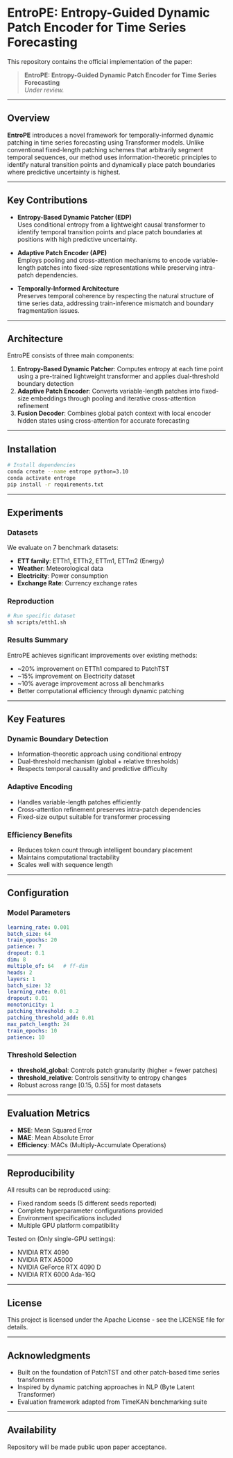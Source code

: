 # EntroPE: Entropy-Guided Dynamic Patch Encoder for Time Series Forecasting

This repository contains the official implementation of the paper:
> **EntroPE: Entropy-Guided Dynamic Patch Encoder for Time Series Forecasting**  
> *Under review.*

---

## Overview

**EntroPE** introduces a novel framework for temporally-informed dynamic patching in time series forecasting using Transformer models. Unlike conventional fixed-length patching schemes that arbitrarily segment temporal sequences, our method uses information-theoretic principles to identify natural transition points and dynamically place patch boundaries where predictive uncertainty is highest.

---

## Key Contributions

- **Entropy-Based Dynamic Patcher (EDP)**  
  Uses conditional entropy from a lightweight causal transformer to identify temporal transition points and place patch boundaries at positions with high predictive uncertainty.

- **Adaptive Patch Encoder (APE)**  
  Employs pooling and cross-attention mechanisms to encode variable-length patches into fixed-size representations while preserving intra-patch dependencies.

- **Temporally-Informed Architecture**  
  Preserves temporal coherence by respecting the natural structure of time series data, addressing train-inference mismatch and boundary fragmentation issues.

---

## Architecture

EntroPE consists of three main components:

1. **Entropy-Based Dynamic Patcher**: Computes entropy at each time point using a pre-trained lightweight transformer and applies dual-threshold boundary detection
2. **Adaptive Patch Encoder**: Converts variable-length patches into fixed-size embeddings through pooling and iterative cross-attention refinement  
3. **Fusion Decoder**: Combines global patch context with local encoder hidden states using cross-attention for accurate forecasting

---

## Installation

```bash
# Install dependencies
conda create --name entrope python=3.10
conda activate entrope
pip install -r requirements.txt
```

---
## Experiments

### Datasets

We evaluate on 7 benchmark datasets:
- **ETT family**: ETTh1, ETTh2, ETTm1, ETTm2 (Energy)
- **Weather**: Meteorological data 
- **Electricity**: Power consumption
- **Exchange Rate**: Currency exchange rates

### Reproduction

```bash
# Run specific dataset
sh scripts/etth1.sh
```

### Results Summary

EntroPE achieves significant improvements over existing methods:
- ~20% improvement on ETTh1 compared to PatchTST
- ~15% improvement on Electricity dataset
- ~10% average improvement across all benchmarks
- Better computational efficiency through dynamic patching

---

## Key Features

### Dynamic Boundary Detection
- Information-theoretic approach using conditional entropy
- Dual-threshold mechanism (global + relative thresholds)
- Respects temporal causality and predictive difficulty

### Adaptive Encoding
- Handles variable-length patches efficiently
- Cross-attention refinement preserves intra-patch dependencies
- Fixed-size output suitable for transformer processing

### Efficiency Benefits
- Reduces token count through intelligent boundary placement
- Maintains computational tractability
- Scales well with sequence length

---

## Configuration

### Model Parameters

```yaml
learning_rate: 0.001
batch_size: 64
train_epochs: 20
patience: 7
dropout: 0.1
dim: 8
multiple_of: 64   # ff-dim 
heads: 2
layers: 1
batch_size: 32
learning_rate: 0.01
dropout: 0.01
monotonicity: 1
patching_threshold: 0.2
patching_threshold_add: 0.01
max_patch_length: 24
train_epochs: 10
patience: 10
```

### Threshold Selection
- **threshold_global**: Controls patch granularity (higher = fewer patches)
- **threshold_relative**: Controls sensitivity to entropy changes
- Robust across range [0.15, 0.55] for most datasets

---

## Evaluation Metrics

- **MSE**: Mean Squared Error
- **MAE**: Mean Absolute Error  
- **Efficiency**: MACs (Multiply-Accumulate Operations)

---

## Reproducibility

All results can be reproduced using:
- Fixed random seeds (5 different seeds reported)
- Complete hyperparameter configurations provided
- Environment specifications included
- Multiple GPU platform compatibility

Tested on (Only single-GPU settings):
- NVIDIA RTX 4090
- NVIDIA RTX A5000  
- NVIDIA GeForce RTX 4090 D
- NVIDIA RTX 6000 Ada-16Q

---

## License

This project is licensed under the Apache License - see the LICENSE file for details.

---

## Acknowledgments

- Built on the foundation of PatchTST and other patch-based time series transformers
- Inspired by dynamic patching approaches in NLP (Byte Latent Transformer)
- Evaluation framework adapted from TimeKAN benchmarking suite

---

## Availability

Repository will be made public upon paper acceptance.
